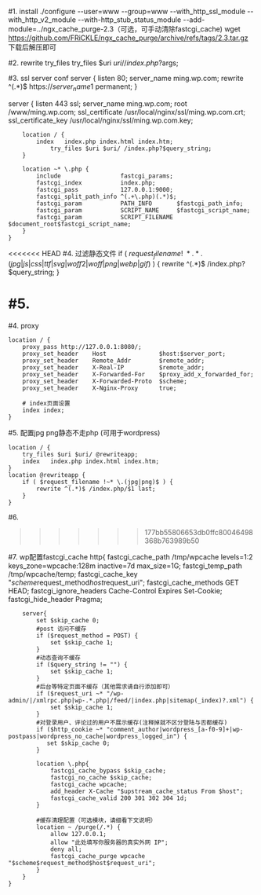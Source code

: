 #1. install
./configure --user=www --group=www --with_http_ssl_module --with_http_v2_module --with-http_stub_status_module --add-module=../ngx_cache_purge-2.3（可选，可手动清除fastcgi_cache)
    wget https://github.com/FRiCKLE/ngx_cache_purge/archive/refs/tags/2.3.tar.gz 下载后解压即可

#2. rewrite try_files
try_files $uri $uri/ /index.php?$args;

#3. ssl server conf
server {
        listen 80;
        server_name ming.wp.com;
        rewrite ^(.*)$ https://${server_name}$1 permanent;
}

server {
        listen      443 ssl;
        server_name ming.wp.com;
        root        /www/ming.wp.com;
        ssl_certificate /usr/local/nginx/ssl/ming.wp.com.crt;
        ssl_certificate_key /usr/local/nginx/ssl/ming.wp.com.key;

        location / {
            index   index.php index.html index.htm;
                try_files $uri $uri/ /index.php?$query_string;
        }

        location ~* \.php {
            include                 fastcgi_params;
            fastcgi_index           index.php;
            fastcgi_pass            127.0.0.1:9000;
            fastcgi_split_path_info ^(.+\.php)(.*)$;
            fastcgi_param           PATH_INFO       $fastcgi_path_info;
            fastcgi_param           SCRIPT_NAME     $fastcgi_script_name;
            fastcgi_param           SCRIPT_FILENAME $document_root$fastcgi_script_name;
        }
    }

<<<<<<< HEAD
#4. 过滤静态文件
if ( $request_filename !~* .*.(jpg|js|css|ttf|svg|woff2|woff|png|webp|gif)$ ) {
    rewrite ^(.*)$ /index.php?$query_string;
}

#5. 
=======
#4. proxy

    location / {
        proxy_pass http://127.0.0.1:8080/;
        proxy_set_header    Host               $host:$server_port;
        proxy_set_header    Remote_Addr        $remote_addr;
        proxy_set_header    X-Real-IP          $remote_addr;
        proxy_set_header    X-Forwarded-For    $proxy_add_x_forwarded_for;
        proxy_set_header    X-Forwarded-Proto  $scheme;
        proxy_set_header    X-Nginx-Proxy      true;
        
        # index页面设置
        index index;
    }

#5. 配置jpg png静态不走php (可用于wordpress)

    location / {
        try_files $uri $uri/ @rewriteapp;
        index   index.php index.html index.htm;
    }
    location @rewriteapp {
        if ( $request_filename !~* \.(jpg|png)$ ) {
            rewrite ^(.*)$ /index.php/$1 last;
        }
    }

#6. 
>>>>>>> 177bb55806653db0ffc80046498368b763989b50


#7. wp配置fastcgi_cache 
    http{
        fastcgi_cache_path /tmp/wpcache levels=1:2 keys_zone=wpcache:128m inactive=7d max_size=1G;
        fastcgi_temp_path /tmp/wpcache/temp;
        fastcgi_cache_key "$scheme$request_method$host$request_uri";
        fastcgi_cache_methods GET HEAD;
        fastcgi_ignore_headers Cache-Control Expires Set-Cookie;
        fastcgi_hide_header Pragma;


        server{
            set $skip_cache 0;
            #post 访问不缓存
            if ($request_method = POST) {
                set $skip_cache 1;
            }
            #动态查询不缓存
            if ($query_string != "") {
                set $skip_cache 1;
            }
            #后台等特定页面不缓存（其他需求请自行添加即可）
            if ($request_uri ~* "/wp-admin/|/xmlrpc.php|wp-.*.php|/feed/|index.php|sitemap(_index)?.xml") {
                set $skip_cache 1;
            }
            #对登录用户、评论过的用户不展示缓存(注释掉就不区分登陆与否都缓存)
            if ($http_cookie ~* "comment_author|wordpress_[a-f0-9]+|wp-postpass|wordpress_no_cache|wordpress_logged_in") {
               set $skip_cache 0;
            }

            location \.php{
                fastcgi_cache_bypass $skip_cache;
                fastcgi_no_cache $skip_cache;
                fastcgi_cache wpcache;
                add_header X-Cache "$upstream_cache_status From $host";
                fastcgi_cache_valid 200 301 302 304 1d;
            }

            #缓存清理配置（可选模块，请细看下文说明）
            location ~ /purge(/.*) {
                allow 127.0.0.1;
                allow "此处填写你服务器的真实外网 IP";
                deny all;
                fastcgi_cache_purge wpcache "$scheme$request_method$host$request_uri";
            }
        }
    }
    
